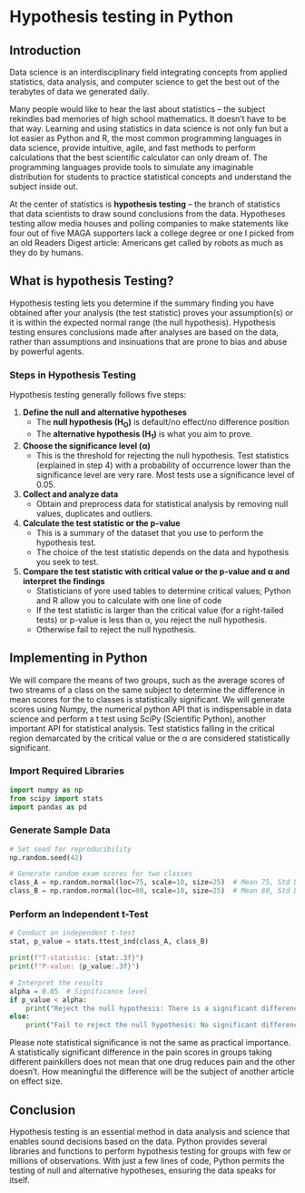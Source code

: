 # Hypothesis testing in Python

## Introduction
Data science is an interdisciplinary field integrating concepts from applied statistics, data analysis, and computer science to get the best out of the terabytes of data we generated daily.

Many people would like to hear the last about statistics – the subject rekindles bad memories of high school mathematics. It doesn’t have to be that way. Learning and using statistics in data science is not only fun but a lot easier as Python and R, the most common programming languages in data science, provide intuitive, agile, and fast methods to perform calculations that the best scientific calculator can only dream of. The programming languages provide tools to simulate any imaginable distribution for students to practice statistical concepts and understand the subject inside out. 

At the center of statistics is **hypothesis testing** – the branch of statistics that data scientists to draw sound conclusions from the data. Hypotheses testing allow media houses and polling companies to make statements like four out of five MAGA supporters lack a college degree or one I picked from an old Readers Digest article: Americans get called by robots as much as they do by humans. 

## What is hypothesis Testing?
Hypothesis testing lets you determine if the summary finding you have obtained after your analysis (the test statistic) proves your assumption(s) or it is within the expected normal range (the null hypothesis). Hypothesis testing ensures conclusions made after analyses are based on the data, rather than assumptions and insinuations that are prone to bias and abuse by powerful agents.

### Steps in Hypothesis Testing 
Hypothesis testing generally follows five steps:
1.	**Define the null and alternative hypotheses**
	- The **null hypothesis (H<sub>O</sub>)** is default/no effect/no difference position
	- The **alternative hypothesis (H<sub>1</sub>)** is what you aim to prove.
2.	**Choose the significance level (α)**
	- This is the threshold for rejecting the null hypothesis. Test statistics (explained in step 4) with a probability of occurrence lower than the significance level are very rare. Most tests use a significance level of 0.05. 
3.	**Collect and analyze data**
	- Obtain and preprocess data for statistical analysis by removing null values, duplicates and outliers.
4.	**Calculate the test statistic or the p-value**
	- This is a summary of the dataset that you use to perform the hypothesis test. 
	- The choice of the test statistic depends on the data and hypothesis you seek to test.
5.	**Compare the test statistic with critical value or the p-value and α and interpret the findings**
	- Statisticians of yore used tables to determine critical values; Python and R allow you to calculate with one line of code
	- If the test statistic is larger than the critical value (for a right-tailed tests) or p-value is less than α, you reject the null hypothesis.
	- Otherwise fail to reject the null hypothesis.
## Implementing in Python
We will compare the means of two groups, such as the average scores of two streams of a class on the same subject to determine the difference in mean scores for the to classes is statistically significant. We will generate scores using Numpy, the numerical python API that is indispensable in data science and perform a t test using SciPy (Scientific Python), another important API for statistical analysis.
Test statistics falling in the critical region demarcated by the critical value or the α are considered statistically significant. 

### **Import Required Libraries**
```python
import numpy as np
from scipy import stats
import pandas as pd
```

### **Generate Sample Data**
```python
# Set seed for reproducibility
np.random.seed(42)

# Generate random exam scores for two classes
class_A = np.random.normal(loc=75, scale=10, size=25)  # Mean 75, Std Dev 10
class_B = np.random.normal(loc=80, scale=10, size=25)  # Mean 80, Std Dev 10
```

### **Perform an Independent t-Test**
```python
# Conduct an independent t-test
stat, p_value = stats.ttest_ind(class_A, class_B)

print(f"T-statistic: {stat:.3f}")
print(f"P-value: {p_value:.3f}")

# Interpret the results
alpha = 0.05  # Significance level
if p_value < alpha:
    print("Reject the null hypothesis: There is a significant difference in performance between the two classes.")
else:
    print("Fail to reject the null hypothesis: No significant difference between the two classes.")
```

Please note statistical significance is not the same as practical importance. A statistically significant difference in the pain scores in groups taking different painkillers does not mean that one drug reduces pain and the other doesn’t. How meaningful the difference will be the subject of another article on effect size.

## Conclusion
Hypothesis testing is an essential method in data analysis and science that enables sound decisions based on the data. Python provides several libraries and functions to perform hypothesis testing for groups with few or millions of observations. With just a few lines of code, Python permits the testing of null and alternative hypotheses, ensuring the data speaks for itself. 

